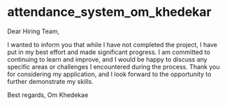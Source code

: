 # attendance_system_om_khedekar
 Dear Hiring Team,

I wanted to inform you that while I have not completed the project, I have put in my best effort and made significant progress. I am committed to continuing to learn and improve, and I would be happy to discuss any specific areas or challenges I encountered during the process. Thank you for considering my application, and I look forward to the opportunity to further demonstrate my skills.

Best regards,
Om Khedekae
